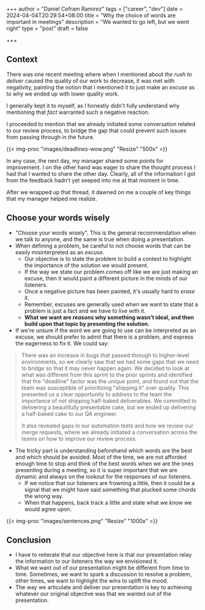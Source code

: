 +++
author = "Daniel Cefram Ramirez"
tags = ["career", "dev"]
date = 2024-04-04T20:29:54+08:00
title = "Why the choice of words are important in meetings"
description = "We wanted to go left, but we went right"
type = "post"
draft = false

+++

## Context

There was one recent meeting where when I mentioned about *the rush to deliver* caused the quality of our work to decrease, it was met with negativity, painting the notion that I mentioned it to just make an *excuse* as to why we ended up with lower quality work.

I generally kept it to myself, as I honestly didn't fully understand why mentioning that *fact* warranted such a negative reaction.

I proceeded to mention that we already initiated some conversation related to our review process, to bridge the gap that could prevent such issues from passing through in the future.

{{< img-proc "images/deadlines-wow.png" "Resize" "500x" >}}

In any case, the next day, my manager shared some points for improvement. I on the other hand was eager to share the thought process I had that I wanted to share the other day. Clearly, all of the information I got from the feedback hadn't yet seeped into me at that moment in time.

After we wrapped up that thread, it dawned on me a couple of key things that my manager helped me realize.

## Choose your words wisely

* "Choose your words wisely". This is the general recommendation when we talk to anyone, and the same is true when doing a presentation.
* When defining a problem, be careful to not choose words that can be easily misinterpreted as an *excuse*.
  * Our objective is to state the problem to build a context to highlight the importance of the solution we would present.
  * If the way we state our problem comes off like we are just making an excuse, then it would paint a different picture in the minds of our listeners.
  * Once a negative picture has been painted, it's usually hard to *erase* it.
  * Remember, excuses are generally used when we want to state that a problem is just a fact and we have to live with it.
  * **What we want are *reasons* why something wasn't ideal, and then build upon that topic by presenting the solution.**
* If we're unsure if the word we are going to use can be interpreted as an excuse, we should prefer to admit that there is a problem, and express the eagerness to fix it. We could say:

> There was an increase in bugs that passed through to higher-level environments, so we clearly saw that we had some gaps that we need to bridge so that it may never happen again. We decided to look at what was different from this sprint to the prior sprints and identified that the "deadline" factor was the unique point, and found out that the team was susceptible of prioritizing "shipping it" over quality. This presented us a clear opportunity to address to the team the importance of not shipping half-baked deliverables. We committed to delivering a beautifully presentable cake, but we ended up delivering a half-baked cake to our QA engineer.
>
> It also revealed gaps in our automation tests and how we review our merge requests, where we already initiated a conversation across the teams on how to improve our review process.

* The tricky part is understanding beforehand which words are the best and which should be avoided. Most of the time, we are not afforded enough time to stop and think of the best words when we are the ones presenting during a meeting, so it is super important that we are dynamic and always on the lookout for the responses of our listeners.
  * If we notice that our listeners are frowning a little, then it could be a signal that we might have said something that plucked some chords the wrong way.
  * When that happens, back track a little and state what we *know* we would agree upon.

{{< img-proc "images/sentences.png" "Resize" "1000x" >}}

## Conclusion

* I have to reiterate that our objective here is that our presentation relay the information to our listeners the way we envisioned it.
* What we want out of our presentation might be different from time to time. Sometimes, we want to spark a discussion to resolve a problem, other times, we want to highlight the wins to uplift the mood.
* The way we articulate and deliver our presentation is key to achieving whatever our original objective was that we wanted out of the presentation.
